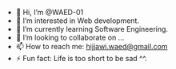 - 👋 Hi, I’m @WAED-01
- 👀 I’m interested in Web development.
- 🌱 I’m currently learning Software Engineering.
- 💞️ I’m looking to collaborate on ...
- 📫 How to reach me: hijjawi.waed@gmail.com
- ⚡ Fun fact: Life is too short to be sad ^^.

<!---
WAED-01/WAED-01 is a ✨ special ✨ repository because its `README.md` (this file) appears on your GitHub profile.
You can click the Preview link to take a look at your changes.
--->
